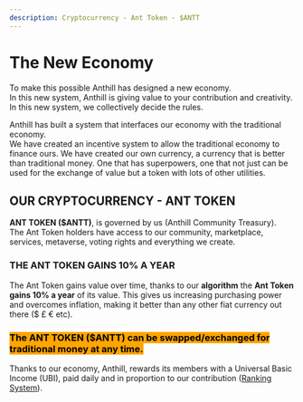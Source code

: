 ```yaml
---
description: Cryptocurrency - Ant Token - $ANTT
---
```


# The New Economy

To make this possible Anthill has designed a new economy. \
In this new system, Anthill is giving value to your contribution and creativity. In this new system, we collectively decide the rules.&#x20;

Anthill has built a system that interfaces our economy with the traditional economy. \
We have created an incentive system to allow the traditional economy to finance ours. We have created our own currency, a currency that is better than traditional money. One that has superpowers, one that not just can be used for the exchange of value but a token with lots of other utilities.&#x20;

## OUR CRYPTOCURRENCY  - ANT TOKEN

**ANT TOKEN ($ANTT)**, is governed by us (Anthill Community Treasury). \
The Ant Token holders have access to our community, marketplace, services, metaverse, voting rights and everything we create.&#x20;

### **THE ANT TOKEN GAINS 10% A YEAR**

The Ant Token gains value over time, thanks to our **algorithm** the **Ant Token gains 10% a year** of its value. This gives us increasing purchasing power and overcomes inflation, making it better than any other fiat currency out there ($ £ € etc).&#x20;

### <mark style="background-color:orange;">**The ANT TOKEN ($ANTT) can be swapped/exchanged for traditional money at any time.**</mark>&#x20;

Thanks to our economy, Anthill, rewards its members with a Universal Basic Income (UBI), paid daily and in proportion to our contribution ([Ranking System](ranking-system.md)).&#x20;
